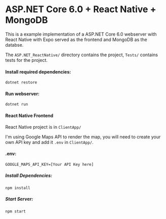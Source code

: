 # ASP.NET Core 6.0 + React Native + MongoDB

This is a example implementation of a ASP.NET Core 6.0 webserver with React Native with Expo served as the frontend and MongoDB as the databse.

The `ASP.NET_ReactNative/` directory contains the project, `Tests/` contains tests for the project.

#### Install required dependencies:

```
dotnet restore
```

#### Run webserver:

```
dotnet run
```

#### React Native Frontend

React Native project is in `ClientApp/`

I'm using Google Maps API to render the map, you will need to create your own API key and add it `.env` in `ClientApp/`.

#### .env:
```
GOOGLE_MAPS_API_KEY=[Your API Key here]
```

##### Install Dependencies:
```
npm install
```

##### Start Server:

```
npm start
```
